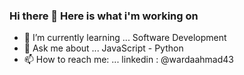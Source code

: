 ### Hi there 👋 Here is what i'm working on

- 🌱 I’m currently learning ... Software Development
- 💬 Ask me about ... JavaScript - Python
- 📫 How to reach me: ... linkedin : @wardaahmad43
